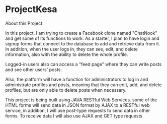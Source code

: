 # ProjectKesa

About this Project 

In this project, I am trying to create a Facebook clone named "ChatNook" and get some of its functions to work. As a starter, I plan to have login and signup forms that connect to the database to add and retrieve data from it. In addition, when the user logs in, they can see, edit, and delete information, also with the ability to delete the whole profile.

Logged-in users also can access a "feed page" where they can write posts and see other users' posts.

Also, the platform will have a function for administrators to log in and administrate profiles and posts, meaning that they can edit, add, and delete profiles, but are only able to delete posts when necessary.

This project is being built using JAVA RESTful Web Services. some of the HTML forms will send data in JSON format by AJAX to a RESTful web service, in addition, I will use post-type requests to send data in other forms. To receive data I will also use AJAX and GET type requests 
